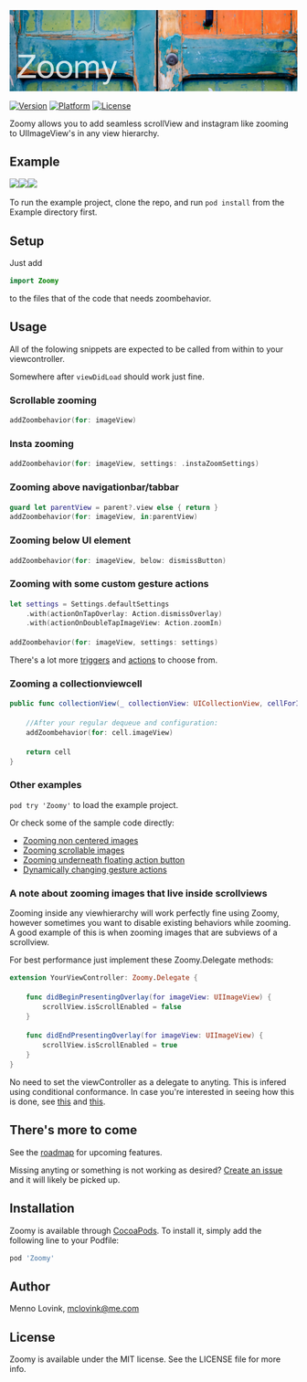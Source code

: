 ![](Art/Banner.png)

[![Version](http://img.shields.io/cocoapods/v/Zoomy.svg?style=flat)](http://cocoapods.org/pods/Zoomy) [![Platform](http://img.shields.io/cocoapods/p/Zoomy.svg?style=flat)](http://cocoapods.org/pods/Zoomy) [![License](http://img.shields.io/cocoapods/l/Zoomy.svg?style=flat)](LICENSE)

Zoomy allows you to add seamless scrollView and instagram like zooming to UIImageView's in any view hierarchy.

## Example

![](Art/Gif/1.gif)![](Art/Gif/2.gif)![](Art/Gif/3.gif)

To run the example project, clone the repo, and run `pod install` from the Example directory first.

## Setup
Just add

```swift
import Zoomy
```
to the files that of the code that needs zoombehavior.

## Usage
All of the folowing snippets are expected to be called from within to your viewcontroller. 

Somewhere after `viewDidLoad` should work just fine.

### Scrollable zooming

```swift
addZoombehavior(for: imageView)
```

### Insta zooming

```swift
addZoombehavior(for: imageView, settings: .instaZoomSettings)
```

### Zooming above navigationbar/tabbar

```swift
guard let parentView = parent?.view else { return }
addZoombehavior(for: imageView, in:parentView)
```

### Zooming below UI element

```swift
addZoombehavior(for: imageView, below: dismissButton)
```

### Zooming with some custom gesture actions

```swift
let settings = Settings.defaultSettings
    .with(actionOnTapOverlay: Action.dismissOverlay)
    .with(actionOnDoubleTapImageView: Action.zoomIn)
        
addZoombehavior(for: imageView, settings: settings)
```

There's a lot more [triggers](https://github.com/mennolovink/Zoomy/blob/3c6e6195190515522dd84d2653f61acdfaeef897/Zoomy/Classes/Structs/ImageZoomControllerSettings.swift#L44-L72) and [actions](https://github.com/mennolovink/Zoomy/blob/3c6e6195190515522dd84d2653f61acdfaeef897/Zoomy/Classes/Classes/ImageZoomControllerActions.swift#L8-L26) to choose from.

### Zooming a collectionviewcell

```swift
public func collectionView(_ collectionView: UICollectionView, cellForItemAt indexPath: IndexPath) -> UICollectionViewCell {
    
    //After your regular dequeue and configuration:
    addZoombehavior(for: cell.imageView)
        
    return cell
}
```

### Other examples

`pod try 'Zoomy'` to load the example project.

Or check some of the sample code directly:

* [Zooming non centered images](https://github.com/mennolovink/Zoomy/blob/3c6e6195190515522dd84d2653f61acdfaeef897/Example/Zoomy/NonCenteredImagesViewController.swift)
* [Zooming scrollable images](https://github.com/mennolovink/Zoomy/blob/3c6e6195190515522dd84d2653f61acdfaeef897/Example/Zoomy/StackViewImagesViewController.swift)
* [Zooming underneath floating action button](https://github.com/mennolovink/Zoomy/blob/3c6e6195190515522dd84d2653f61acdfaeef897/Example/Zoomy/FloatingActionButtonViewController.swift)
* [Dynamically changing gesture actions](https://github.com/mennolovink/Zoomy/blob/3c6e6195190515522dd84d2653f61acdfaeef897/Example/Zoomy/ChangingActionsViewController.swift)

### A note about zooming images that live inside scrollviews

Zooming inside any viewhierarchy will work perfectly fine using Zoomy, however sometimes you want to disable existing behaviors while zooming. A good example of this is when zooming images that are subviews of a scrollview.

For best performance just implement these Zoomy.Delegate methods:

```swift
extension YourViewController: Zoomy.Delegate {
    
    func didBeginPresentingOverlay(for imageView: UIImageView) {
        scrollView.isScrollEnabled = false
    }
    
    func didEndPresentingOverlay(for imageView: UIImageView) {
        scrollView.isScrollEnabled = true
    }
}
```

No need to set the viewController as a delegate to anyting. This is infered using conditional conformance. In case you're interested in seeing how this is done, see [this](https://github.com/mennolovink/Zoomy/blob/3c6e6195190515522dd84d2653f61acdfaeef897/Zoomy/Classes/Extensions/UIViewController%2BCanManageZoomBehavior.swift#L3) and [this](https://github.com/mennolovink/Zoomy/blob/3c6e6195190515522dd84d2653f61acdfaeef897/Zoomy/Classes/ExtendedProtocols/CanManageZoomBehaviors.swift#L72).

## There's more to come

See the [roadmap](https://github.com/mennolovink/Zoomy/labels/roadmap) for upcoming features.

Missing anyting or something is not working as desired? [Create an issue](https://github.com/mennolovink/Zoomy/issues/new) and it will likely be picked up.

## Installation

Zoomy is available through [CocoaPods](http://cocoapods.org). To install
it, simply add the following line to your Podfile:

```ruby
pod 'Zoomy'
```

## Author

Menno Lovink, mclovink@me.com

## License

Zoomy is available under the MIT license. See the LICENSE file for more info.
